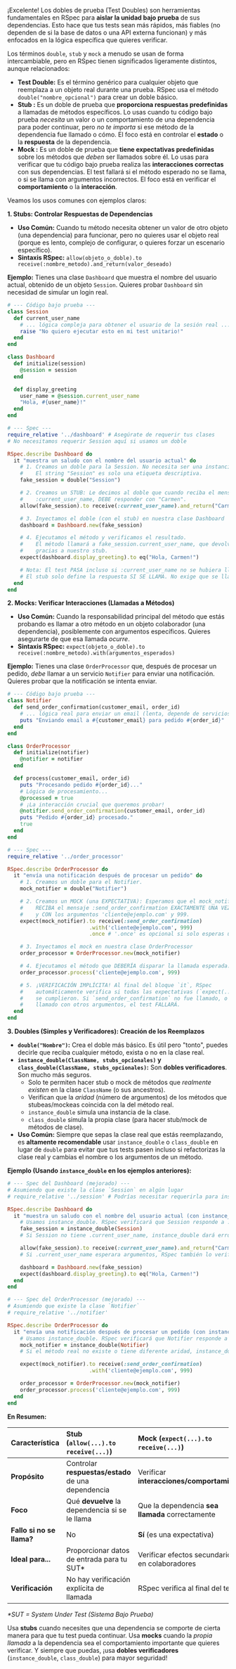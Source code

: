 ¡Excelente! Los dobles de prueba (Test Doubles) son herramientas fundamentales en RSpec para **aislar la unidad bajo prueba** de sus dependencias. Esto hace que tus tests sean más rápidos, más fiables (no dependen de si la base de datos o una API externa funcionan) y más enfocados en la lógica específica que quieres verificar.

Los términos `double`, `stub` y `mock` a menudo se usan de forma intercambiable, pero en RSpec tienen significados ligeramente distintos, aunque relacionados:

- **Test Double:** Es el término genérico para cualquier objeto que reemplaza a un objeto real durante una prueba. RSpec usa el método `double("nombre_opcional")` para crear un doble básico.
- **Stub :** Es un doble de prueba que **proporciona respuestas predefinidas** a llamadas de métodos específicos. Lo usas cuando tu código bajo prueba _necesita_ un valor o un comportamiento de una dependencia para poder continuar, pero _no te importa_ si ese método de la dependencia fue llamado o cómo. El foco está en controlar el **estado** o la **respuesta** de la dependencia.
- **Mock :** Es un doble de prueba que **tiene expectativas predefinidas** sobre los métodos que _deben_ ser llamados sobre él. Lo usas para verificar que tu código bajo prueba realiza las **interacciones correctas** con sus dependencias. El test fallará si el método esperado no se llama, o si se llama con argumentos incorrectos. El foco está en verificar el **comportamiento** o la **interacción**.

Veamos los usos comunes con ejemplos claros:

**1. Stubs: Controlar Respuestas de Dependencias**

- **Uso Común:** Cuando tu método necesita obtener un valor de otro objeto (una dependencia) para funcionar, pero no quieres usar el objeto real (porque es lento, complejo de configurar, o quieres forzar un escenario específico).
- **Sintaxis RSpec:** `allow(objeto_o_doble).to receive(:nombre_metodo).and_return(valor_deseado)`

**Ejemplo:** Tienes una clase `Dashboard` que muestra el nombre del usuario actual, obtenido de un objeto `Session`. Quieres probar `Dashboard` sin necesidad de simular un login real.

```ruby
# --- Código bajo prueba ---
class Session
  def current_user_name
    # ... lógica compleja para obtener el usuario de la sesión real ...
    raise "No quiero ejecutar esto en mi test unitario!"
  end
end

class Dashboard
  def initialize(session)
    @session = session
  end

  def display_greeting
    user_name = @session.current_user_name
    "Hola, #{user_name}!"
  end
end

# --- Spec ---
require_relative '../dashboard' # Asegúrate de requerir tus clases
# No necesitamos requerir Session aquí si usamos un doble

RSpec.describe Dashboard do
  it "muestra un saludo con el nombre del usuario actual" do
    # 1. Creamos un doble para la Session. No necesita ser una instancia real.
    #    El string "Session" es solo una etiqueta descriptiva.
    fake_session = double("Session")

    # 2. Creamos un STUB: Le decimos al doble que cuando reciba el mensaje
    #    :current_user_name, DEBE responder con "Carmen".
    allow(fake_session).to receive(:current_user_name).and_return("Carmen")

    # 3. Inyectamos el doble (con el stub) en nuestra clase Dashboard
    dashboard = Dashboard.new(fake_session)

    # 4. Ejecutamos el método y verificamos el resultado.
    #    El método llamará a fake_session.current_user_name, que devolverá "Carmen"
    #    gracias a nuestro stub.
    expect(dashboard.display_greeting).to eq("Hola, Carmen!")

    # Nota: El test PASA incluso si :current_user_name no se hubiera llamado nunca.
    # El stub solo define la respuesta SI SE LLAMA. No exige que se llame.
  end
end
```

**2. Mocks: Verificar Interacciones (Llamadas a Métodos)**

- **Uso Común:** Cuando la responsabilidad principal del método que estás probando es llamar a otro método en un objeto colaborador (una dependencia), posiblemente con argumentos específicos. Quieres asegurarte de que esa llamada _ocurre_.
- **Sintaxis RSpec:** `expect(objeto_o_doble).to receive(:nombre_metodo).with(argumentos_esperados)`

**Ejemplo:** Tienes una clase `OrderProcessor` que, después de procesar un pedido, _debe_ llamar a un servicio `Notifier` para enviar una notificación. Quieres probar que la notificación se intenta enviar.

```ruby
# --- Código bajo prueba ---
class Notifier
  def send_order_confirmation(customer_email, order_id)
    # ... lógica real para enviar un email (lenta, depende de servicios externos) ...
    puts "Enviando email a #{customer_email} para pedido #{order_id}"
  end
end

class OrderProcessor
  def initialize(notifier)
    @notifier = notifier
  end

  def process(customer_email, order_id)
    puts "Procesando pedido #{order_id}..."
    # Lógica de procesamiento...
    @processed = true
    # ¡La interacción crucial que queremos probar!
    @notifier.send_order_confirmation(customer_email, order_id)
    puts "Pedido #{order_id} procesado."
    true
  end
end

# --- Spec ---
require_relative '../order_processor'

RSpec.describe OrderProcessor do
  it "envía una notificación después de procesar un pedido" do
    # 1. Creamos un doble para el Notifier.
    mock_notifier = double("Notifier")

    # 2. Creamos un MOCK (una EXPECTATIVA): Esperamos que el mock_notifier
    #    RECIBA el mensaje :send_order_confirmation EXACTAMENTE UNA VEZ,
    #    y CON los argumentos 'cliente@ejemplo.com' y 999.
    expect(mock_notifier).to receive(:send_order_confirmation)
                          .with('cliente@ejemplo.com', 999)
                          .once # '.once' es opcional si solo esperas una llamada

    # 3. Inyectamos el mock en nuestra clase OrderProcessor
    order_processor = OrderProcessor.new(mock_notifier)

    # 4. Ejecutamos el método que DEBERÍA disparar la llamada esperada.
    order_processor.process('cliente@ejemplo.com', 999)

    # 5. ¡VERIFICACIÓN IMPLÍCITA! Al final del bloque `it`, RSpec
    #    automáticamente verifica si todas las expectativas (`expect(...).to receive`)
    #    se cumplieron. Si `send_order_confirmation` no fue llamado, o fue
    #    llamado con otros argumentos, el test FALLARÁ.
  end
end
```

**3. Doubles (Simples y Verificadores): Creación de los Reemplazos**

- **`double("Nombre")`:** Crea el doble más básico. Es útil pero "tonto", puedes decirle que reciba cualquier método, exista o no en la clase real.
- **`instance_double(ClassName, stubs_opcionales)` y `class_double(ClassName, stubs_opcionales)`:** Son **dobles verificadores**. Son mucho más seguros.
  - Solo te permiten hacer stub o mock de métodos que _realmente existen_ en la clase `ClassName` (o sus ancestros).
  - Verifican que la _aridad_ (número de argumentos) de los métodos que stubeas/mockeas coincida con la del método real.
  - `instance_double` simula una instancia de la clase.
  - `class_double` simula la propia clase (para hacer stub/mock de métodos de clase).
- **Uso Común:** Siempre que sepas la clase real que estás reemplazando, es **altamente recomendable** usar `instance_double` o `class_double` en lugar de `double` para evitar que tus tests pasen incluso si refactorizas la clase real y cambias el nombre o los argumentos de un método.

**Ejemplo (Usando `instance_double` en los ejemplos anteriores):**

```ruby
# --- Spec del Dashboard (mejorado) ---
# Asumiendo que existe la clase `Session` en algún lugar
# require_relative '../session' # Podrías necesitar requerirla para instance_double

RSpec.describe Dashboard do
  it "muestra un saludo con el nombre del usuario actual (con instance_double)" do
    # Usamos instance_double. RSpec verificará que Session responde a :current_user_name
    fake_session = instance_double(Session)
    # Si Session no tiene .current_user_name, instance_double dará error aquí mismo.

    allow(fake_session).to receive(:current_user_name).and_return("Carmen")
    # Si .current_user_name esperara argumentos, RSpec también lo verificaría.

    dashboard = Dashboard.new(fake_session)
    expect(dashboard.display_greeting).to eq("Hola, Carmen!")
  end
end

# --- Spec del OrderProcessor (mejorado) ---
# Asumiendo que existe la clase `Notifier`
# require_relative '../notifier'

RSpec.describe OrderProcessor do
  it "envía una notificación después de procesar un pedido (con instance_double)" do
    # Usamos instance_double. RSpec verificará que Notifier responde a :send_order_confirmation
    mock_notifier = instance_double(Notifier)
    # Si el método real no existe o tiene diferente aridad, instance_double fallará.

    expect(mock_notifier).to receive(:send_order_confirmation)
                          .with('cliente@ejemplo.com', 999)

    order_processor = OrderProcessor.new(mock_notifier)
    order_processor.process('cliente@ejemplo.com', 999)
  end
end
```

**En Resumen:**

| Característica            | Stub (`allow(...).to receive(...)`)                | Mock (`expect(...).to receive(...)`)             |
| :------------------------ | :------------------------------------------------- | :----------------------------------------------- |
| **Propósito**             | Controlar **respuestas/estado** de una dependencia | Verificar **interacciones/comportamiento**       |
| **Foco**                  | Qué **devuelve** la dependencia si se le llama     | Que la dependencia **sea llamada** correctamente |
| **Fallo si no se llama?** | No                                                 | **Sí** (es una expectativa)                      |
| **Ideal para...**         | Proporcionar datos de entrada para tu SUT\*        | Verificar efectos secundarios en colaboradores   |
| **Verificación**          | No hay verificación explícita de llamada           | RSpec verifica al final del test                 |

_\*SUT = System Under Test (Sistema Bajo Prueba)_

Usa **stubs** cuando necesites que una dependencia se comporte de cierta manera para que tu test pueda continuar. Usa **mocks** cuando la _propia llamada_ a la dependencia sea el comportamiento importante que quieres verificar. Y siempre que puedas, ¡usa **dobles verificadores** (`instance_double`, `class_double`) para mayor seguridad!
